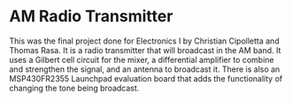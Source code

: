 # AM Radio Transmitter
This was the final project done for Electronics I by Christian Cipolletta and Thomas Rasa. It is a radio transmitter that will broadcast in the AM band. It uses a Gilbert cell circuit for the mixer, a differential amplifier to combine and strengthen the signal, and an antenna to broadcast it. There is also an MSP430FR2355 Launchpad evaluation board that adds the functionality of changing the tone being broadcast.
